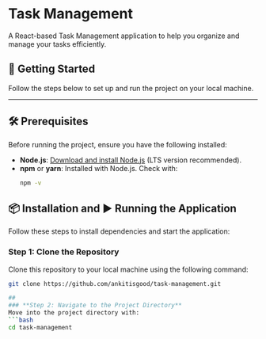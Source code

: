 # **Task Management**

A React-based Task Management application to help you organize and manage your tasks efficiently.

## 🚀 Getting Started

Follow the steps below to set up and run the project on your local machine.

---

## 🛠 Prerequisites

Before running the project, ensure you have the following installed:

- **Node.js**: [Download and install Node.js](https://nodejs.org/) (LTS version recommended).
- **npm** or **yarn**: Installed with Node.js. Check with:
  ```bash
  npm -v


## 📦 Installation and ▶️ Running the Application 

Follow these steps to install dependencies and start the application:

### **Step 1: Clone the Repository**
Clone this repository to your local machine using the following command:
```bash
git clone https://github.com/ankitisgood/task-management.git

##
### **Step 2: Navigate to the Project Directory**
Move into the project directory with:
```bash
cd task-management

